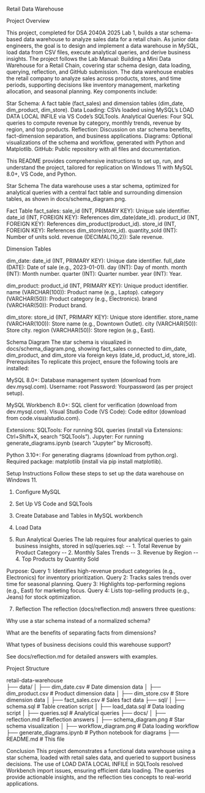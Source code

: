 Retail Data Warehouse

Project Overview

This project, completed for DSA 2040A 2025 Lab 1, builds a star schema-based data warehouse to analyze sales data for a retail chain. As junior data engineers, the goal is to design and implement a data warehouse in MySQL, load data from CSV files, execute analytical queries, and derive business insights. The project follows the Lab Manual: Building a Mini Data Warehouse for a Retail Chain, covering star schema design, data loading, querying, reflection, and GitHub submission.
The data warehouse enables the retail company to analyze sales across products, stores, and time periods, supporting decisions like inventory management, marketing allocation, and seasonal planning. Key components include:

Star Schema: A fact table (fact_sales) and dimension tables (dim_date, dim_product, dim_store).
Data Loading: CSVs loaded using MySQL’s LOAD DATA LOCAL INFILE via VS Code’s SQLTools.
Analytical Queries: Four SQL queries to compute revenue by category, monthly trends, revenue by region, and top products.
Reflection: Discussion on star schema benefits, fact-dimension separation, and business applications.
Diagrams: Optional visualizations of the schema and workflow, generated with Python and Matplotlib.
GitHub: Public repository with all files and documentation.

This README provides comprehensive instructions to set up, run, and understand the project, tailored for replication on Windows 11 with MySQL 8.0+, VS Code, and Python.

Star Schema
The data warehouse uses a star schema, optimized for analytical queries with a central fact table and surrounding dimension tables, as shown in docs/schema_diagram.png.

Fact Table
fact_sales:
sale_id (INT, PRIMARY KEY): Unique sale identifier.
date_id (INT, FOREIGN KEY): References dim_date(date_id).
product_id (INT, FOREIGN KEY): References dim_product(product_id).
store_id (INT, FOREIGN KEY): References dim_store(store_id).
quantity_sold (INT): Number of units sold.
revenue (DECIMAL(10,2)): Sale revenue.


Dimension Tables

dim_date:
date_id (INT, PRIMARY KEY): Unique date identifier.
full_date (DATE): Date of sale (e.g., 2023-01-01).
day (INT): Day of month.
month (INT): Month number.
quarter (INT): Quarter number.
year (INT): Year.


dim_product:
product_id (INT, PRIMARY KEY): Unique product identifier.
name (VARCHAR(100)): Product name (e.g., Laptop).
category (VARCHAR(50)): Product category (e.g., Electronics).
brand (VARCHAR(50)): Product brand.


dim_store:
store_id (INT, PRIMARY KEY): Unique store identifier.
store_name (VARCHAR(100)): Store name (e.g., Downtown Outlet).
city (VARCHAR(50)): Store city.
region (VARCHAR(50)): Store region (e.g., East).


Schema Diagram
The star schema is visualized in docs/schema_diagram.png, showing fact_sales connected to dim_date, dim_product, and dim_store via foreign keys (date_id, product_id, store_id).
Prerequisites
To replicate this project, ensure the following tools are installed:

MySQL 8.0+: Database management system (download from dev.mysql.com).
Username: root
Password: Yourpassword (as per project setup).


MySQL Workbench 8.0+: SQL client for verification (download from dev.mysql.com).
Visual Studio Code (VS Code): Code editor (download from code.visualstudio.com).

Extensions:
SQLTools: For running SQL queries (install via Extensions: Ctrl+Shift+X, search “SQLTools”).
Jupyter: For running generate_diagrams.ipynb (search “Jupyter” by Microsoft).

Python 3.10+: For generating diagrams (download from python.org).
Required package: matplotlib (install via pip install matplotlib).


Setup Instructions
Follow these steps to set up the data warehouse on Windows 11.
1. Configure MySQL

2. Set Up VS Code and SQLTools


3. Create  Database and Tables in MySQL workbench


4. Load Data

5. Run Analytical Queries
The lab requires four analytical queries to gain business insights, stored in sql/queries.sql:
-- 1. Total Revenue by Product Category
-- 2. Monthly Sales Trends
-- 3. Revenue by Region
-- 4. Top Products by Quantity Sold

Purpose:
Query 1: Identifies high-revenue product categories (e.g., Electronics) for inventory prioritization.
Query 2: Tracks sales trends over time for seasonal planning.
Query 3: Highlights top-performing regions (e.g., East) for marketing focus.
Query 4: Lists top-selling products (e.g., Jeans) for stock optimization.


7. Reflection
The reflection (docs/reflection.md) answers three questions:

Why use a star schema instead of a normalized schema?


What are the benefits of separating facts from dimensions?


What types of business decisions could this warehouse support?


See docs/reflection.md for detailed answers with examples.


Project Structure

retail-data-warehouse\
├── data/
│   ├── dim_date.csv        # Date dimension data
│   ├── dim_product.csv     # Product dimension data
│   ├── dim_store.csv       # Store dimension data
│   ├── fact_sales.csv      # Sales fact data
├── sql/
│   ├── schema.sql          # Table creation script
│   ├── load_data.sql       # Data loading script
│   ├── queries.sql         # Analytical queries
├── docs/
│   ├── reflection.md       # Reflection answers
│   ├── schema_diagram.png  # Star schema visualization
│   ├── workflow_diagram.png # Data loading workflow
├── generate_diagrams.ipynb # Python notebook for diagrams
├── README.md               # This file

Conclusion
This project demonstrates a functional data warehouse using a star schema, loaded with retail sales data, and queried to support business decisions. The use of LOAD DATA LOCAL INFILE in SQLTools resolved Workbench import issues, ensuring efficient data loading. The queries provide actionable insights, and the reflection ties concepts to real-world applications.
